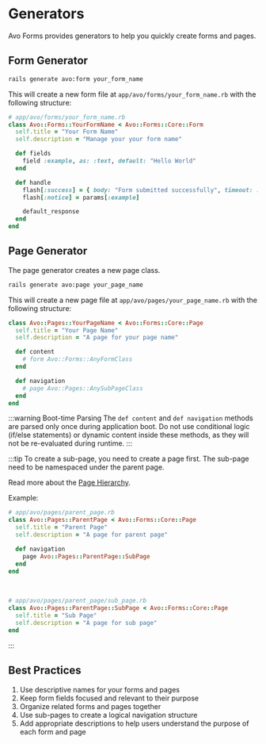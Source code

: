 # Generators

Avo Forms provides generators to help you quickly create forms and pages.

## Form Generator

```bash
rails generate avo:form your_form_name
```

This will create a new form file at `app/avo/forms/your_form_name.rb` with the following structure:

```ruby
# app/avo/forms/your_form_name.rb
class Avo::Forms::YourFormName < Avo::Forms::Core::Form
  self.title = "Your Form Name"
  self.description = "Manage your your form name"

  def fields
    field :example, as: :text, default: "Hello World"
  end

  def handle
    flash[:success] = { body: "Form submitted successfully", timeout: :forever }
    flash[:notice] = params[:example]

    default_response
  end
end
```

## Page Generator

The page generator creates a new page class.

```bash
rails generate avo:page your_page_name
```

This will create a new page file at `app/avo/pages/your_page_name.rb` with the following structure:

```ruby
class Avo::Pages::YourPageName < Avo::Forms::Core::Page
  self.title = "Your Page Name"
  self.description = "A page for your page name"

  def content
    # form Avo::Forms::AnyFormClass
  end

  def navigation
    # page Avo::Pages::AnySubPageClass
  end
end
```

:::warning Boot-time Parsing
The `def content` and `def navigation` methods are parsed only once during application boot. Do not use conditional logic (if/else statements) or dynamic content inside these methods, as they will not be re-evaluated during runtime.
:::

:::tip
To create a sub-page, you need to create a page first. The sub-page need to be namespaced under the parent page.

Read more about the [Page Hierarchy](./pages.html#hierarchy).

Example:

```ruby
# app/avo/pages/parent_page.rb
class Avo::Pages::ParentPage < Avo::Forms::Core::Page
  self.title = "Parent Page"
  self.description = "A page for parent page"

  def navigation
    page Avo::Pages::ParentPage::SubPage
  end
end
```
<br>

```ruby
# app/avo/pages/parent_page/sub_page.rb
class Avo::Pages::ParentPage::SubPage < Avo::Forms::Core::Page
  self.title = "Sub Page"
  self.description = "A page for sub page"
end
```
:::

## Best Practices

1. Use descriptive names for your forms and pages
2. Keep form fields focused and relevant to their purpose
3. Organize related forms and pages together
4. Use sub-pages to create a logical navigation structure
5. Add appropriate descriptions to help users understand the purpose of each form and page
